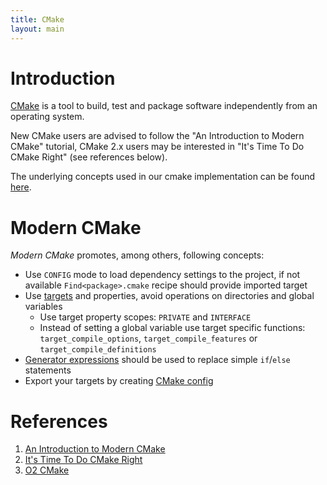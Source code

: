 ```yaml
---
title: CMake
layout: main
---
```


Introduction
============
[CMake](https://cmake.org) is a tool to build, test and package software independently from an operating system.

New CMake users are advised to follow the "An Introduction to Modern CMake" tutorial, CMake 2.x users may be interested in "It's Time To Do CMake Right" (see references below).

The underlying concepts used in our cmake implementation can be found [here](https://github.com/AliceO2Group/AliceO2/blob/dev/doc/CMakeInstructions.md).

Modern CMake
============

_Modern CMake_ promotes, among others, following concepts:
- Use `CONFIG` mode to load dependency settings to the project, if not available `Find<package>.cmake` recipe should provide imported target
- Use [targets](https://gitlab.kitware.com/cmake/community/wikis/doc/tutorials/Exporting-and-Importing-Targets) and properties, avoid operations on directories and global variables
  - Use target property scopes: `PRIVATE` and `INTERFACE`
  - Instead of setting a global variable use target specific functions: `target_compile_options`, `target_compile_features` or `target_compile_definitions`
- [Generator expressions](https://cmake.org/cmake/help/latest/manual/cmake-generator-expressions.7.html) should be used to replace simple `if`/`else` statements
- Export your targets by creating [CMake config](https://gitlab.kitware.com/cmake/community/wikis/doc/tutorials/Exporting-and-Importing-Targets#exporting-targets)


References
=========
1. [An Introduction to Modern CMake](https://cliutils.gitlab.io/modern-cmake/)
2. [It's Time To Do CMake Right](https://pabloariasal.github.io/2018/02/19/its-time-to-do-cmake-right/)
3. [O2 CMake](https://github.com/AliceO2Group/AliceO2/blob/dev/doc/CMakeInstructions.md)
